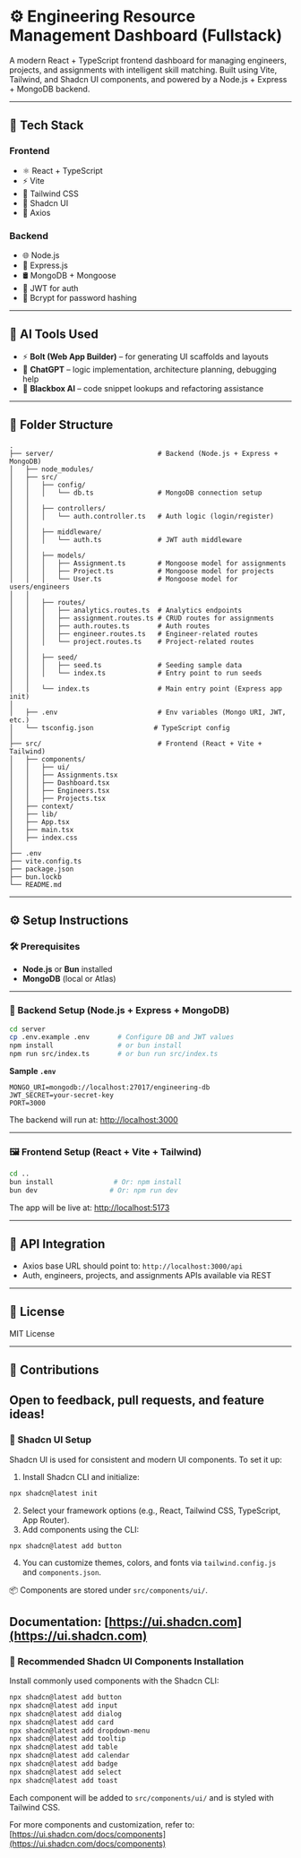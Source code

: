 # ⚙️ Engineering Resource Management Dashboard (Fullstack)

A modern React + TypeScript frontend dashboard for managing engineers, projects, and assignments with intelligent skill matching. Built using Vite, Tailwind, and Shadcn UI components, and powered by a Node.js + Express + MongoDB backend.

---

## 🧱 Tech Stack

### Frontend

- ⚛️ React + TypeScript
- ⚡ Vite
- 🎨 Tailwind CSS
- 🧩 Shadcn UI
- 🔗 Axios

### Backend

- 🌐 Node.js
- 🚀 Express.js
- 🛢️ MongoDB + Mongoose
- 🔐 JWT for auth
- 🧂 Bcrypt for password hashing

---

## 🤖 AI Tools Used

- ⚡ **Bolt (Web App Builder)** – for generating UI scaffolds and layouts
- 💬 **ChatGPT** – logic implementation, architecture planning, debugging help
- 🧠 **Blackbox AI** – code snippet lookups and refactoring assistance

---

## 📁 Folder Structure

```
.
├── server/                          # Backend (Node.js + Express + MongoDB)
│   ├── node_modules/
│   ├── src/
│   │   ├── config/
│   │   │   └── db.ts                # MongoDB connection setup
│   │
│   │   ├── controllers/
│   │   │   └── auth.controller.ts   # Auth logic (login/register)
│   │
│   │   ├── middleware/
│   │   │   └── auth.ts              # JWT auth middleware
│   │
│   │   ├── models/
│   │   │   ├── Assignment.ts        # Mongoose model for assignments
│   │   │   ├── Project.ts           # Mongoose model for projects
│   │   │   └── User.ts              # Mongoose model for users/engineers
│   │
│   │   ├── routes/
│   │   │   ├── analytics.routes.ts  # Analytics endpoints
│   │   │   ├── assignment.routes.ts # CRUD routes for assignments
│   │   │   ├── auth.routes.ts       # Auth routes
│   │   │   ├── engineer.routes.ts   # Engineer-related routes
│   │   │   └── project.routes.ts    # Project-related routes
│   │
│   │   ├── seed/
│   │   │   ├── seed.ts              # Seeding sample data
│   │   │   └── index.ts             # Entry point to run seeds
│   │
│   │   └── index.ts                 # Main entry point (Express app init)
│
│   ├── .env                         # Env variables (Mongo URI, JWT, etc.)
│   └── tsconfig.json               # TypeScript config
│
├── src/                             # Frontend (React + Vite + Tailwind)
│   ├── components/
│   │   ├── ui/
│   │   ├── Assignments.tsx
│   │   ├── Dashboard.tsx
│   │   ├── Engineers.tsx
│   │   ├── Projects.tsx
│   ├── context/
│   ├── lib/
│   ├── App.tsx
│   ├── main.tsx
│   ├── index.css
│
├── .env
├── vite.config.ts
├── package.json
├── bun.lockb
└── README.md
```

---

## ⚙️ Setup Instructions

### 🛠 Prerequisites

- **Node.js** or **Bun** installed
- **MongoDB** (local or Atlas)

---

### 🔧 Backend Setup (Node.js + Express + MongoDB)

```bash
cd server
cp .env.example .env       # Configure DB and JWT values
npm install                # or bun install
npm run src/index.ts       # or bun run src/index.ts
```

**Sample `.env`**
```
MONGO_URI=mongodb://localhost:27017/engineering-db
JWT_SECRET=your-secret-key
PORT=3000
```

The backend will run at: [http://localhost:3000](http://localhost:3000)

---

### 🖼 Frontend Setup (React + Vite + Tailwind)

```bash
cd ..
bun install               # Or: npm install
bun dev                  # Or: npm run dev
```

The app will be live at: [http://localhost:5173](http://localhost:5173)

---

## 🔗 API Integration

- Axios base URL should point to: `http://localhost:3000/api`
- Auth, engineers, projects, and assignments APIs available via REST

---

## 📜 License

MIT License

---

## 🙌 Contributions

Open to feedback, pull requests, and feature ideas!
---

### 🎨 Shadcn UI Setup

Shadcn UI is used for consistent and modern UI components. To set it up:

1. Install Shadcn CLI and initialize:
```bash
npx shadcn@latest init
```
2. Select your framework options (e.g., React, Tailwind CSS, TypeScript, App Router).
3. Add components using the CLI:
```bash
npx shadcn@latest add button
```
4. You can customize themes, colors, and fonts via `tailwind.config.js` and `components.json`.

📦 Components are stored under `src/components/ui/`.

Documentation: [https://ui.shadcn.com](https://ui.shadcn.com)
---

### 🧩 Recommended Shadcn UI Components Installation

Install commonly used components with the Shadcn CLI:

```bash
npx shadcn@latest add button
npx shadcn@latest add input
npx shadcn@latest add dialog
npx shadcn@latest add card
npx shadcn@latest add dropdown-menu
npx shadcn@latest add tooltip
npx shadcn@latest add table
npx shadcn@latest add calendar
npx shadcn@latest add badge
npx shadcn@latest add select
npx shadcn@latest add toast
```

Each component will be added to `src/components/ui/` and is styled with Tailwind CSS.

For more components and customization, refer to: [https://ui.shadcn.com/docs/components](https://ui.shadcn.com/docs/components)